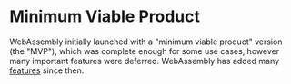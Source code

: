 # Minimum Viable Product

WebAssembly initially launched with a "minimum viable product" version (the "MVP"),
which was complete enough for some use cases, however many important features were
deferred. WebAssembly has added many [features] since then.

[features]: https://webassembly.org/features/
